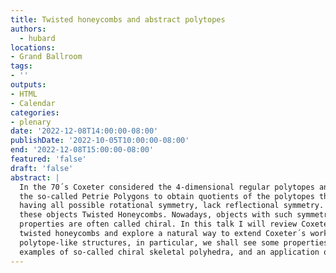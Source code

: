 ```yaml
---
title: Twisted honeycombs and abstract polytopes
authors:
  - hubard
locations:
- Grand Ballroom
tags:
- ''
outputs:
- HTML
- Calendar
categories:
- plenary
date: '2022-12-08T14:00:00-08:00'
publishDate: '2022-10-05T10:00:00-08:00'
end: '2022-12-08T15:00:00-08:00'
featured: 'false'
draft: 'false'
abstract: |
  In the 70´s Coxeter considered the 4-dimensional regular polytopes and used
  the so-called Petrie Polygons to obtain quotients of the polytopes that, while
  having all possible rotational symmetry, lack reflectional symmetry. He called
  these objects Twisted Honeycombs. Nowadays, objects with such symmetry
  properties are often called chiral. In this talk I will review Coxeter´s
  twisted honeycombs and explore a natural way to extend Coxeter´s work to
  polytope-like structures, in particular, we shall see some properties and
  examples of so-called chiral skeletal polyhedra, and an application of them.
---
```

